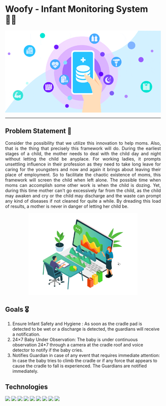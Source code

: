 # Woofy - Infant Monitoring System 👶🏻

<p align="center">
<img src="https://github.com/amandewatnitrr/Woofy/blob/main/imgs/healthcare-data-platform.gif">
</p>

<hr>

## Problem Statement 🍺

<p align="justify">
Consider the possibility that we utilize this innovation to help moms. Also, that is the thing that precisely this framework will do. During the earliest stages of a child, the mother needs to deal with the child day and night without letting the child be anyplace. For working ladies, it prompts unsettling influence in their profession as they need to take long leave for caring for the youngsters and now and again it brings about leaving their place of employment. So to facilitate the chaotic existence of moms, this framework will screen the child when left alone. The possible time when moms can accomplish some other work is when the child is dozing. Yet, during this time mother can't go excessively far from the child, as the child may awaken and cry or the child may discharge and the waste can prompt any kind of diseases if not cleaned for quite a while. By dreading this load of results, a mother is never in danger of letting her child be. 
</p>

<p align="center">
<img src="https://github.com/amandewatnitrr/Woofy/blob/main/imgs/data-transformation-explained-blog-image-removebg.png" width= 70%>
</p>

## Goals 🎖

<p align="justify">

  1. Ensure Infant Safety and Hygiene : As soon as the cradle pad is detected to be wet or a discharge is detected, the guardians will receive a notification.
  2. 24&#215;7 Baby Under Observation: The baby is under continuous observation 24*7 through a camera at the cradle roof and voice detector to notify if the baby cries.
  3. Notifies Guardian in case of any event that requires immediate attention: In case the baby tries to climb the cradle or if any force that appears to cause the cradle to fall is experienced. The Guardians are notified immediately.

</p>

## Technologies

<span><img src ="https://img.shields.io/badge/RASPBERRY%20PI-C51A4A.svg?&style=for-the-badge&logo=raspberry%20pi&logoColor=white"> <img src="https://img.shields.io/badge/Django-092E20?style=for-the-badge&logo=django&logoColor=green"> <img src="https://img.shields.io/badge/DJANGO-REST-ff1709?style=for-the-badge&logo=django&logoColor=white&color=ff1709&labelColor=gray"> <img src="https://img.shields.io/badge/firebase-ffca28?style=for-the-badge&logo=firebase&logoColor=black"> <img src="https://img.shields.io/badge/HTML5-E34F26?style=for-the-badge&logo=html5&logoColor=white"> <img src="https://img.shields.io/badge/CSS3-1572B6?style=for-the-badge&logo=css3&logoColor=white"> <img src="https://img.shields.io/badge/JavaScript-323330?style=for-the-badge&logo=javascript&logoColor=F7DF1E"> <img src="	https://img.shields.io/badge/Python-3776AB?style=for-the-badge&logo=python&logoColor=white"> <img src="https://img.shields.io/badge/SQLite-07405E?style=for-the-badge&logo=sqlite&logoColor=white"> </span>
